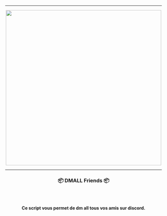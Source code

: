 -----

<p align="center">
<img src="https://c.tenor.com/KO6BR15mTv0AAAAC/anime.gif", width="500", height="500">
</p>

-----

### <p align="center">📦 DMALL Friends 📦</p>

<br><br>
<p align="center">
<strong>
Ce script vous permet de dm all tous vos amis sur discord.
<br>
</strong>
</p>
<br>
